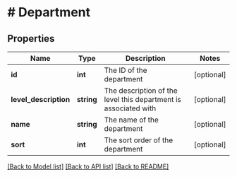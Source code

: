 # # Department

## Properties

Name | Type | Description | Notes
------------ | ------------- | ------------- | -------------
**id** | **int** | The ID of the department | [optional]
**level_description** | **string** | The description of the level this department is associated with | [optional]
**name** | **string** | The name of the department | [optional]
**sort** | **int** | The sort order of the department | [optional]

[[Back to Model list]](../../README.md#models) [[Back to API list]](../../README.md#endpoints) [[Back to README]](../../README.md)

